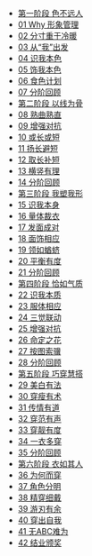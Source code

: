 - [第一阶段 色不远人][1]
- [01 Why 形象管理][2]
- [02 分寸重于冷暖][3]
- [03 从“我”出发][4]
- [04 识我本色][5]
- [05 饰我本色][6]
- [06 食色计划][7]
- [07 分阶回顾][8]
- [第二阶段 以线为骨][9]
- [08 熟曲熟直][10]
- [09 增强对抗][11]
- [10 或长或短][12]
- [11 扬长避短][13]
- [12 取长补短][14]
- [13 横竖有理][15]
- [14 分阶回顾][16]
-  [第三阶段 我塑我形][17]
- [15 识我本身][18]
- [16 量体裁衣][19]
- [17 发面成对][20]
- [18 面饰相应][21]
- [19 领如蝤蛴][22]
- [20 平衡有度][23]
- [21 分阶回顾][24]
- [第四阶段 恰如气质][25]
- [22 识我本质][26]
- [23 服体相应][27]
- [24 三觉联动][28]
- [25 增强对抗][29]
- [26 命定之花][30]
- [27 按图索骥][31]
- [28 分阶回顾][32]
- [第五阶段 巧穿慧搭][33]
- [29 美白有法][34]
- [30 穿瘦有术][35]
- [31 传情有道][36]
- [32 穿范有声][37]
- [33 穿靓有度][38]
- [34 一衣多穿][39]
- [35 分阶回顾][40]
- [第六阶段 衣如其人][41]
- [36 为何而穿][42]
- [37 角色分明][43]
- [38 精穿细戴][44]
- [39 游刃有余][45]
- [40 穿出自我][46]
- [41 无ABC难为][47]
- [42 结业颁奖][48]

[1]:	chapter01/README.md
[2]:	chapter01/note01.md
[3]:	chapter01/note02.md
[4]:	chapter01/note03.md
[5]:	chapter01/note04.md
[6]:	chapter01/note05.md
[7]:	chapter01/note06.md
[8]:	chapter01/note07.md
[9]:	chapter02/README.md
[10]:	chapter02/note08.md
[11]:	chapter02/note09.md
[12]:	chapter02/note10.md
[13]:	chapter02/note11.md
[14]:	chapter02/note12.md
[15]:	chapter02/note13.md
[16]:	chapter02/note14.md
[17]:	chapter03/README.md
[18]:	chapter03/note15.md
[19]:	chapter03/note16.md
[20]:	chapter03/note17.md
[21]:	chapter03/note18.md
[22]:	chapter03/note19.md
[23]:	chapter03/note20.md
[24]:	chapter03/note21.md
[25]:	chapter04/README.md
[26]:	chapter04/note22.md
[27]:	chapter04/note23.md
[28]:	chapter04/note24.md
[29]:	chapter04/note25.md
[30]:	chapter04/note26.md
[31]:	chapter04/note27.md
[32]:	chapter04/note28.md
[33]:	chapter05/README.md
[34]:	chapter05/note29.md
[35]:	chapter05/note30.md
[36]:	chapter05/note31.md
[37]:	chapter05/note32.md
[38]:	chapter05/note33.md
[39]:	chapter05/note34.md
[40]:	chapter05/note35.md
[41]:	chapter06/README.md
[42]:	chapter06/note36.md
[43]:	chapter06/note37.md
[44]:	chapter06/note38.md
[45]:	chapter06/note39.md
[46]:	chapter06/note40.md
[47]:	chapter06/note41.md
[48]:	chapter06/note42.md